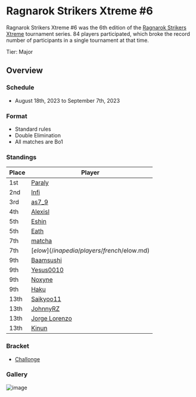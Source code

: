 # Ragnarok Strikers Xtreme #6

Ragnarok Strikers Xtreme #6 was the 6th edition of the [Ragnarok Strikers Xtreme](ragnaxmain.md) tournament series.
84 players participated, which broke the record number of participants in a single tournament at that time.

Tier: Major

## Overview

### Schedule
- August 18th, 2023 to September 7th, 2023

### Format
- Standard rules
- Double Elimination
- All matches are Bo1

### Standings

|Place|Player|
|-|-|
|1st|[Paraly](/inapedia/players/japanese/paraly.md)|
|2nd|[Infi](/inapedia/players/japanese/infi.md)|
|3rd|[as7_9](/inapedia/players/japanese/as7_9.md)|
|4th|[Alexisl](/inapedia/players/french/alexisl.md)|
|5th|[Eshin](/inapedia/players/japanese/eshin.md)|
|5th|[Eath](/inapedia/players/belgian/eath.md)|
|7th|[matcha](/inapedia/players/chinese/matcha.md)|
|7th|[$elow](/inapedia/players/french/$elow.md)|
|9th|[Baamsushi](/inapedia/players/indonesian/baamsushi.md)|
|9th|[Yesus0010](/inapedia/players/spanish/yesus.md)|
|9th|[Noxyne](/inapedia/players/french/noxyne.md)|
|9th|[Haku](/inapedia/players/german/haku.md)|
|13th|[Saikyoo11](/inapedia/players/french/saikyoo11.md)|
|13th|[JohnnyRZ](/inapedia/players/spanish/johnny.md)|
|13th|[Jorge Lorenzo](/inapedia/players/spanish/jorge.md)|
|13th|[Kinun](/inapedia/players/belgian/kinun.md)|

### Bracket
- [Challonge](https://challonge.com/8fy7h14h)

### Gallery

![image](https://github.com/inabikarilibrary/inalib/assets/110833255/e5bd2b20-5593-4573-a63d-486033954f48)

